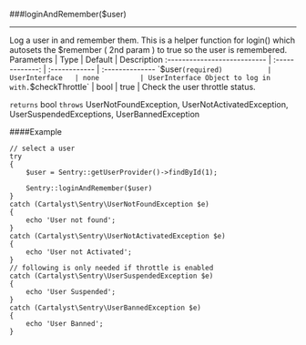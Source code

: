 <a id="loginAndRemember"></a>
###loginAndRemember($user)

----------

Log a user in and remember them. This is a helper function for login() which autosets the $remember ( 2nd param ) to true so the user is remembered.
Parameters                   | Type            | Default       | Description
:--------------------------- | :-------------: | :------------ | :--------------
`$user` (required)           | UserInterface   | none          | UserInterface Object to log in with.
`$checkThrottle`             | bool            | true          | Check the user throttle status.

`returns` bool
`throws`  UserNotFoundException, UserNotActivatedException, UserSuspendedExceptions, UserBannedException

####Example

	// select a user
	try
	{
		$user = Sentry::getUserProvider()->findById(1);

		Sentry::loginAndRemember($user)
	}
	catch (Cartalyst\Sentry\UserNotFoundException $e)
	{
		echo 'User not found';
	}
	catch (Cartalyst\Sentry\UserNotActivatedException $e)
	{
		echo 'User not Activated';
	}
	// following is only needed if throttle is enabled
	catch (Cartalyst\Sentry\UserSuspendedException $e)
	{
		echo 'User Suspended';
	}
	catch (Cartalyst\Sentry\UserBannedException $e)
	{
		echo 'User Banned';
	}
